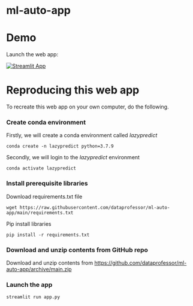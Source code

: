 # ml-auto-app

# Demo

Launch the web app:

[![Streamlit App](https://static.streamlit.io/badges/streamlit_badge_black_white.svg)](https://share.streamlit.io/dataprofessor/ml-auto-app/main/app.py)

# Reproducing this web app
To recreate this web app on your own computer, do the following.

### Create conda environment
Firstly, we will create a conda environment called *lazypredict*
```
conda create -n lazypredict python=3.7.9
```
Secondly, we will login to the *lazypredict* environment
```
conda activate lazypredict
```
### Install prerequisite libraries

Download requirements.txt file

```
wget https://raw.githubusercontent.com/dataprofessor/ml-auto-app/main/requirements.txt

```

Pip install libraries
```
pip install -r requirements.txt
```
###  Download and unzip contents from GitHub repo

Download and unzip contents from https://github.com/dataprofessor/ml-auto-app/archive/main.zip

###  Launch the app

```
streamlit run app.py
```
